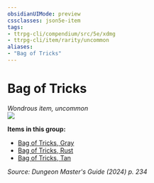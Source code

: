 ```yaml
---
obsidianUIMode: preview
cssclasses: json5e-item
tags:
- ttrpg-cli/compendium/src/5e/xdmg
- ttrpg-cli/item/rarity/uncommon
aliases: 
- "Bag of Tricks"
---
```

# Bag of Tricks
*Wondrous item, uncommon*  
![](Mechanics/items/img/bag-of-tricks.webp#right)


**Items in this group:**

- [Bag of Tricks, Gray](Mechanics/items/bag-of-tricks-gray-xdmg.md)
- [Bag of Tricks, Rust](Mechanics/items/bag-of-tricks-rust-xdmg.md)
- [Bag of Tricks, Tan](Mechanics/items/bag-of-tricks-tan-xdmg.md)

*Source: Dungeon Master's Guide (2024) p. 234*